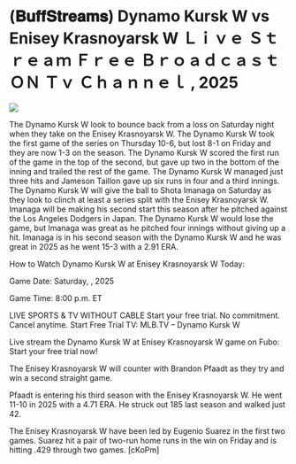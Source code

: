 # (𝐁𝐮𝐟𝐟𝐒𝐭𝐫𝐞𝐚𝐦𝐬) Dynamo Kursk W vs Enisey Krasnoyarsk W Ｌｉｖｅ Ｓｔｒｅａｍ Ｆｒｅｅ Ｂｒｏａｄｃａｓｔ ＯＮ Ｔｖ Ｃｈａｎｎｅｌ , 2025  
  
  
[![](https://i.imgur.com/qSNzIqt.png)](https://movie.rssnews.media/BbvxCSe.php)  
  
The Dynamo Kursk W look to bounce back from a loss on Saturday night when they take on the Enisey Krasnoyarsk W. The Dynamo Kursk W took the first game of the series on Thursday 10-6, but lost 8-1 on Friday and they are now 1-3 on the season. The Dynamo Kursk W scored the first run of the game in the top of the second, but gave up two in the bottom of the inning and trailed the rest of the game. The Dynamo Kursk W managed just three hits and Jameson Taillon gave up six runs in four and a third innings. The Dynamo Kursk W will give the ball to Shota Imanaga on Saturday as they look to clinch at least a series split with the Enisey Krasnoyarsk W. Imanaga will be making his second start this season after he pitched against the Los Angeles Dodgers in Japan. The Dynamo Kursk W would lose the game, but Imanaga was great as he pitched four innings without giving up a hit. Imanaga is in his second season with the Dynamo Kursk W and he was great in 2025 as he went 15-3 with a 2.91 ERA.

How to Watch Dynamo Kursk W at Enisey Krasnoyarsk W Today:

Game Date: Saturday, , 2025

Game Time: 8:00 p.m. ET

LIVE SPORTS & TV WITHOUT CABLE
Start your free trial. No commitment. Cancel anytime.
Start Free Trial
TV: MLB.TV – Dynamo Kursk W

Live stream the Dynamo Kursk W at Enisey Krasnoyarsk W game on Fubo: Start your free trial now!

The Enisey Krasnoyarsk W will counter with Brandon Pfaadt as they try and win a second straight game.

Pfaadt is entering his third season with the Enisey Krasnoyarsk W. He went 11-10 in 2025 with a 4.71 ERA. He struck out 185 last season and walked just 42.

The Enisey Krasnoyarsk W have been led by Eugenio Suarez in the first two games. Suarez hit a pair of two-run home runs in the win on Friday and is hitting .429 through two games. [cKoPm]